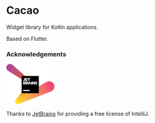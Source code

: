 # Cacao

Widget library for Kotlin applications. 

Based on Flutter.

### Acknowledgements
<img src="resources/jetbrains-variant-2.png" width="128" alt="JetBrains logo"/>

Thanks to [JetBrains] for providing a free license of IntelliJ.

[JetBrains]: https://www.jetbrains.com/?from=Cacao

